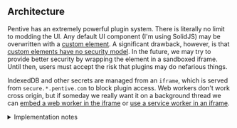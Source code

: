 ## Architecture

Pentive has an extremely powerful plugin system. There is literally no limit to modding the UI. Any default UI component (I'm using SolidJS) may be overwritten with a [custom element](https://developer.mozilla.org/en-US/docs/Web/Web_Components/Using_custom_elements). A significant drawback, however, is that [custom elements have no security model](https://stackoverflow.com/q/45282601). In the future, we may try to provide better security by wrapping the element in a sandboxed iframe. Until then, users must accept the risk that plugins may do nefarious things.

IndexedDB and other secrets are managed from an `iframe`, which is served from `secure.*.pentive.com` to block plugin access. Web workers don't work cross origin, but if someday we really want it on a background thread we can [embed a web worker in the iframe](https://stackoverflow.com/a/22151285) or [use a service worker in an iframe](https://stackoverflow.com/a/31883194).

<details>
  <summary>Implementation notes</summary>

[This](https://github.com/GoogleChromeLabs/comlink-loader) may be useful if/when we start using web workers.
[1](https://advancedweb.hu/how-to-use-async-await-with-postmessage/), [2](https://github.com/Aaronius/penpal), or [3](https://github.com/dollarshaveclub/postmate) may be useful alternatives if Comlink does't suit our needs. Comlink was chosen because it had a nice TypeScript API.

</details>
